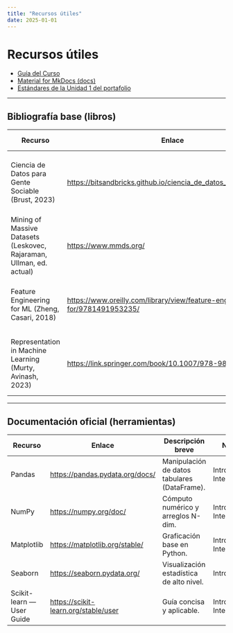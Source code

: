 ```yaml
---
title: "Recursos útiles"
date: 2025-01-01
---
```


# Recursos útiles

- [Guía del Curso](https://juanfkurucz.com/ucu-id/)
- [Material for MkDocs (docs)](https://squidfunk.github.io/mkdocs-material/)
- [Estándares de la Unidad 1 del portafolio](https://juanfkurucz.com/ucu-id/ut1/)

---

## Bibliografía base (libros)

| Recurso | Enlace | Descripción breve | Nivel |
|---|---|---|---|
| Ciencia de Datos para Gente Sociable (Brust, 2023) | <https://bitsandbricks.github.io/ciencia_de_datos_gente_sociable/> | Libro introductorio en español sobre EDA y visualización, con ejemplos accesibles. | Intro |
| Mining of Massive Datasets (Leskovec, Rajaraman, Ullman, ed. actual) | <https://www.mmds.org/> | Texto clásico sobre minería de datos a gran escala (MapReduce, grafos, recomendación). | Avanzado |
| Feature Engineering for ML (Zheng, Casari, 2018) | <https://www.oreilly.com/library/view/feature-engineering-for/9781491953235/> | Principios y patrones prácticos para crear y transformar features. | Intermedio |
| Representation in Machine Learning (Murty, Avinash, 2023) | <https://link.springer.com/book/10.1007/978-981-19-7908-8> | Breve introducción a representaciones (PCA, proyecciones aleatorias, autoencoders). | Intermedio |

---

## Documentación oficial (herramientas)

| Recurso | Enlace | Descripción breve | Nivel |
|---|---|---|---|
| Pandas | <https://pandas.pydata.org/docs/> | Manipulación de datos tabulares (DataFrame). | Intro–Intermedio |
| NumPy | <https://numpy.org/doc/> | Cómputo numérico y arreglos N-dim. | Intro–Intermedio |
| Matplotlib | <https://matplotlib.org/stable/> | Graficación base en Python. | Intro–Intermedio |
| Seaborn | <https://seaborn.pydata.org/> | Visualización estadística de alto nivel. | Intro |
| Scikit-learn — User Guide | <https://scikit-learn.org/stable/user> | Guía concisa y aplicable. | Intro-Intermedio |
